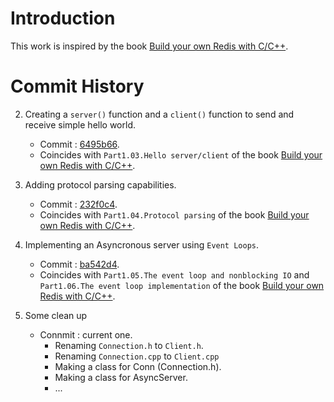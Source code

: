 # Introduction
This work is inspired by the book [Build your own Redis with C/C++][src_1].

# Commit History
2. Creating a `server()` function and a `client()` function to send and receive simple hello world.
    - Commit : [6495b66][commit_2].
    - Coincides with `Part1.03.Hello server/client` of the book [Build your own Redis with C/C++][src_1].

3. Adding protocol parsing capabilities.
    - Commit : [232f0c4][commit_3].
    - Coincides with `Part1.04.Protocol parsing` of the book [Build your own Redis with C/C++][src_1].

4. Implementing an Asyncronous server using `Event Loops`.
    - Commit : [ba542d4][commit_4].
    - Coincides with `Part1.05.The event loop and nonblocking IO` and  `Part1.06.The event loop implementation` of the book [Build your own Redis with C/C++][src_1].

5. Some clean up
    - Connmit : current one.
        - Renaming `Connection.h` to `Client.h`.
        - Renaming `Connection.cpp` to `Client.cpp`
        - Making a class for Conn (Connection.h).
        - Making a class for AsyncServer.
        - ...

[commit_2]: https://github.com/achref-abidi/myRedis/commit/6495b66098fbe6f67a992d25168726808ce7c246
[commit_3]: https://github.com/achref-abidi/myRedis/commit/232f0c4f565c1a589a982b8cf5166480245b200d
[commit_4]: https://github.com/achref-abidi/myRedis/commit/ba542d4fcbacea59f74a181d5ef2f06751c5049e
[src_1]: https://build-your-own.org/redis/